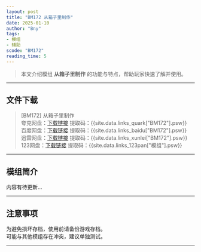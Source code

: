 ```yaml
---
layout: post
title: "BM172 从箱子里制作"
date: 2025-01-10
author: "Bny"
tags: 
- 模组
- 辅助
scode: "BM172"
reading_time: 5
---
```


> 本文介绍模组 **从箱子里制作** 的功能与特点，帮助玩家快速了解并使用。

---

## 文件下载

> [BM172] 从箱子里制作  
夸克网盘：[下载链接]({{site.data.links_quark["BM172"].url}}) 提取码：{{site.data.links_quark["BM172"].psw}}  
百度网盘：[下载链接]({{site.data.links_baidu["BM172"].url}}) 提取码：{{site.data.links_baidu["BM172"].psw}}  
迅雷网盘：[下载链接]({{site.data.links_xunlei["BM172"].url}}) 提取码：{{site.data.links_xunlei["BM172"].psw}}  
123网盘：[下载链接]({{site.data.links_123pan["模组"].url}}) 提取码：{{site.data.links_123pan["模组"].psw}}  

---

## 模组简介

>  
内容有待更新...  

---

## 注意事项

>  
为避免损坏存档，使用前请备份游戏存档。  
可能与其他模组存在冲突，建议单独测试。  

---

